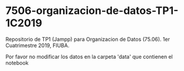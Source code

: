# 7506-organizacion-de-datos-TP1-1C2019
Repositorio de TP1 (Jampp) para Organizacion de Datos (75.06). 1er Cuatrimestre 2019, FIUBA.

Por favor no modificar los datos en la carpeta 'data' que contienen el notebook
